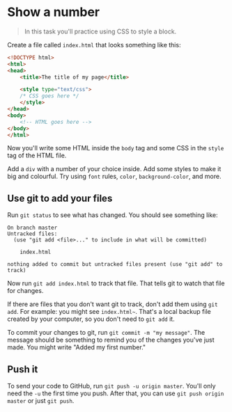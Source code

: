 # Show a number

> In this task you'll practice using CSS to style a block.

Create a file called `index.html` that looks something like this:

```html
<!DOCTYPE html>
<html>
<head>
	<title>The title of my page</title>

	<style type="text/css">
	/* CSS goes here */
	</style>
</head>
<body>
	<!-- HTML goes here -->
</body>
</html>
```

Now you'll write some HTML inside the `body` tag and some CSS in the `style` tag of the HTML file.

Add a `div` with a number of your choice inside. Add some styles to make it big and colourful. Try using `font` rules, `color`, `background-color`, and more.

## Use git to add your files

Run `git status` to see what has changed. You should see something like:

```
On branch master
Untracked files:
  (use "git add <file>..." to include in what will be committed)

	index.html

nothing added to commit but untracked files present (use "git add" to track)
```

Now run `git add index.html` to track that file. That tells git to watch that file for changes.

If there are files that you don't want git to track, don't add them using `git add`. For example: you might see `index.html~`. That's a local backup file created by your computer, so you don't need to `git add` it.

To commit your changes to git, run `git commit -m "my message"`. The message should be something to remind you of the changes you've just made. You might write "Added my first number."

## Push it

To send your code to GitHub, run `git push -u origin master`. You'll only need the `-u` the first time you push. After that, you can use `git push origin master` or just `git push`.
